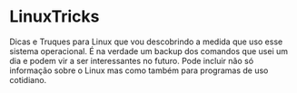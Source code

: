 LinuxTricks
===========

Dicas e Truques para Linux que vou descobrindo a medida que uso esse sistema operacional.
É na  verdade um backup dos comandos que usei um dia e podem vir a ser interessantes no futuro.
Pode incluir não só informação sobre o Linux mas como também para programas de uso cotidiano.


